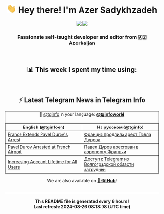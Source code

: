 <div align="center">
	<div>
		<h1>
      <img src="./assets/hi.gif" width="30px"> Hey there! I'm Azer Sadykhzadeh
    </h1>
    <img height="18" src="https://komarev.com/ghpvc/?username=sadykhzadeh&label=Views&color=2081c1&style=flat-square" />
		<a href="https://wakatime.com/Azer"> <img height="18" src="https://wakatime.com/badge/user/f80ae27a-c328-426f-a381-bc84136e2dd6.svg" /> </a>
    <h3>
      Passionate self-taught developer and editor from 🇦🇿 Azerbaijan
    </h3>
  </div>
  <br>

<h2>📊 This week I spent my time using:</h2>

<!--START_SECTION:waka-->
<!--END_SECTION:waka-->

<br>

<h2>⚡️ Latest Telegram News in Telegram Info</h2>
  <table border>
		<tr>
			<th width="50%">English (<a href="https://t.me/tginfoen">@tginfoen</a>)</th>
			<th>На русском (<a href="https://t.me/tginfo">@tginfo</a>)</th>
		</tr>
		<caption>🚩 <a href="https://t.me/tginfo">@tginfo</a> in your language: <a href="https://t.me/tginfoworld"><b>@tginfoworld</b></a><caption/>
  <tr><td><a href="https://t.me/tginfoen/1963">France Extends Pavel Durov's Arrest</a></td>
    <td><a href="https://t.me/tginfo/4100">Франция продлила арест Павла Дурова</a></td></tr><tr><td><a href="https://t.me/tginfoen/1962">Pavel Durov Arrested at French Airport</a></td>
    <td><a href="https://t.me/tginfo/4099">Павел Дуров арестован в аэропорту Франции</a></td></tr><tr><td><a href="https://t.me/tginfoen/1961">Increasing Account Lifetime for All Users</a></td>
    <td><a href="https://t.me/tginfo/4098">Доступ к Telegram из Волгоградской области затруднён</a></td></tr>
</table>
We are also available on <a href="https://github.com/tginfo"><b>🐙 GitHub</b></a>!
</div>

<br>
<hr>
<h4 align="center">This README file is generated <b>every 6 hours</b>!</br>Last refresh: <b>2024-08-26 08:18:08 (UTC time)</b></h4>
